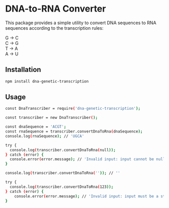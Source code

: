 # DNA-to-RNA Converter

This package provides a simple utility to convert DNA sequences to RNA sequences according to the transcription rules:

G -> C  
C -> G  
T -> A  
A -> U

## Installation

```bash
npm install dna-genetic-transcription
```

## Usage

```bash
const DnaTranscriber = require('dna-genetic-transcription');

const transcriber = new DnaTranscriber();

const dnaSequence = 'ACGT';
const rnaSequence = transcriber.convertDnaToRna(dnaSequence);
console.log(rnaSequence); // 'UGCA'

try {
  console.log(transcriber.convertDnaToRna(null));
} catch (error) {
  console.error(error.message); // 'Invalid input: input cannot be null'
}

console.log(transcriber.convertDnaToRna('')); // ''

try {
  console.log(transcriber.convertDnaToRna(123));
} catch (error) {
    console.error(error.message); // 'Invalid input: input must be a string'
}

```